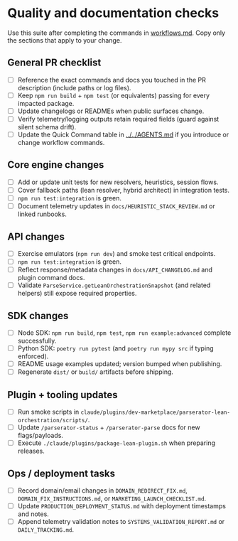 # Quality and documentation checks

Use this suite after completing the commands in [workflows.md](workflows.md). Copy only the sections that apply to your change.

## General PR checklist
- [ ] Reference the exact commands and docs you touched in the PR description (include paths or log files).
- [ ] Keep `npm run build` + `npm test` (or equivalents) passing for every impacted package.
- [ ] Update changelogs or READMEs when public surfaces change.
- [ ] Verify telemetry/logging outputs retain required fields (guard against silent schema drift).
- [ ] Update the Quick Command table in [../../AGENTS.md](../../AGENTS.md) if you introduce or change workflow commands.

## Core engine changes
- [ ] Add or update unit tests for new resolvers, heuristics, session flows.
- [ ] Cover fallback paths (lean resolver, hybrid architect) in integration tests.
- [ ] `npm run test:integration` is green.
- [ ] Document telemetry updates in `docs/HEURISTIC_STACK_REVIEW.md` or linked runbooks.

## API changes
- [ ] Exercise emulators (`npm run dev`) and smoke test critical endpoints.
- [ ] `npm run test:integration` is green.
- [ ] Reflect response/metadata changes in `docs/API_CHANGELOG.md` and plugin command docs.
- [ ] Validate `ParseService.getLeanOrchestrationSnapshot` (and related helpers) still expose required properties.

## SDK changes
- [ ] Node SDK: `npm run build`, `npm test`, `npm run example:advanced` complete successfully.
- [ ] Python SDK: `poetry run pytest` (and `poetry run mypy src` if typing enforced).
- [ ] README usage examples updated; version bumped when publishing.
- [ ] Regenerate `dist/` or `build/` artifacts before shipping.

## Plugin + tooling updates
- [ ] Run smoke scripts in `claude/plugins/dev-marketplace/parserator-lean-orchestration/scripts/`.
- [ ] Update `/parserator-status` + `/parserator-parse` docs for new flags/payloads.
- [ ] Execute `./claude/plugins/package-lean-plugin.sh` when preparing releases.

## Ops / deployment tasks
- [ ] Record domain/email changes in `DOMAIN_REDIRECT_FIX.md`, `DOMAIN_FIX_INSTRUCTIONS.md`, or `MARKETING_LAUNCH_CHECKLIST.md`.
- [ ] Update `PRODUCTION_DEPLOYMENT_STATUS.md` with deployment timestamps and notes.
- [ ] Append telemetry validation notes to `SYSTEMS_VALIDATION_REPORT.md` or `DAILY_TRACKING.md`.
